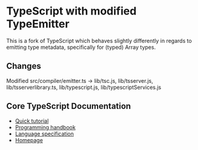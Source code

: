 
# TypeScript with modified TypeEmitter

This is a fork of TypeScript which behaves slightly differently in regards to emitting type metadata, specifically for (typed) Array types.


## Changes

Modified src/compiler/emitter.ts -> lib/tsc.js, lib/tsserver.js, lib/tsserverlibrary.ts, lib/typescript.js, lib/typescriptServices.js


## Core TypeScript Documentation

*  [Quick tutorial](http://www.typescriptlang.org/Tutorial)
*  [Programming handbook](http://www.typescriptlang.org/Handbook)
*  [Language specification](https://github.com/Microsoft/TypeScript/blob/master/doc/spec.md)
*  [Homepage](http://www.typescriptlang.org/)
